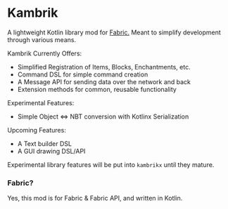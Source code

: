 # Kambrik

A lightweight Kotlin library mod for [Fabric.](https://fabricmc.net/) 
Meant to simplify development through various means.

Kambrik Currently Offers: 
* Simplified Registration of Items, Blocks, Enchantments, etc.
* Command DSL for simple command creation
* A Message API for sending data over the network and back
* Extension methods for common, reusable functionality


Experimental Features:
* Simple Object <=> NBT conversion with Kotlinx Serialization


Upcoming Features:
* A Text builder DSL
* A GUI drawing DSL/API


Experimental library features will be put into `kambrikx` until they mature.


### Fabric?

Yes, this mod is for Fabric & Fabric API, and written in Kotlin.


